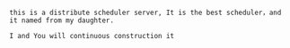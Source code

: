
`this is a distribute scheduler server, It is the best scheduler，and it named from my daughter.`

`I and You will continuous construction it`